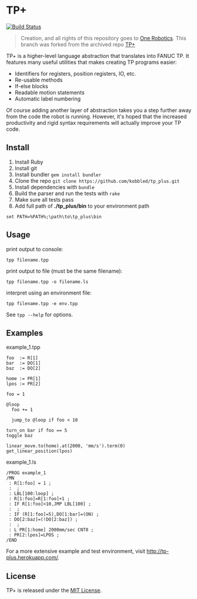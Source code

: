 TP+
===

[![Build Status](https://travis-ci.com/kobbled/tp_plus.svg?branch=master)](https://travis-ci.org/onerobotics/tp_plus)


> Creation, and all rights of this repository goes to [One Robotics](https://www.onerobotics.com/). This branch was forked from the archived repo [TP+](https://github.com/onerobotics/tp_plus)

TP+ is a higher-level language abstraction that translates into FANUC
TP. It features many useful utilities that makes creating TP programs
easier:

* Identifiers for registers, position registers, IO, etc.
* Re-usable methods
* If-else blocks
* Readable motion statements
* Automatic label numbering

Of course adding another layer of abstraction takes you a step further
away from the code the robot is running. However, it's hoped that the
increased productivity and rigid syntax requirements will actually
improve your TP code.

Install
-----------

1. Install Ruby
2. Install git
3. Install bundler `gem install bundler`
4. Clone the repo `git clone https://github.com/kobbled/tp_plus.git`
5. Install dependencies with `bundle`
6. Build the parser and run the tests with `rake`
7. Make sure all tests pass
8. Add full path of **./tp_plus/bin** to your environment path

```shell
set PATH=%PATH%;\path\to\tp_plus\bin
```

Usage
-----
print output to console:

```shell
tpp filename.tpp
```

print output to file (must be the same filename):

```shell
tpp filename.tpp -o filename.ls
```

interpret using an environment file:

```shell
tpp filename.tpp -e env.tpp
```

See `tpp --help` for options.


Examples
--------

example_1.tpp

    foo  := R[1]
    bar  := DO[1]
    baz  := DO[2]

    home := PR[1]
    lpos := PR[2]

    foo = 1

    @loop
      foo += 1

      jump_to @loop if foo < 10

    turn_on bar if foo == 5
    toggle baz

    linear_move.to(home).at(2000, 'mm/s').term(0)
    get_linear_position(lpos)


example_1.ls

    /PROG example_1
    /MN
     : R[1:foo] = 1 ;
     :  ;
     : LBL[100:loop] ;
     : R[1:foo]=R[1:foo]+1 ;
     : IF R[1:foo]<10,JMP LBL[100] ;
     :  ;
     : IF (R[1:foo]=5),DO[1:bar]=(ON) ;
     : DO[2:baz]=(!DO[2:baz]) ;
     :  ;
     : L PR[1:home] 2000mm/sec CNT0 ;
     : PR[2:lpos]=LPOS ;
    /END

For a more extensive example and test environment, visit http://tp-plus.herokuapp.com/.

License
-------

TP+ is released under the [MIT License](http://www.opensource.org/licenses/MIT).
